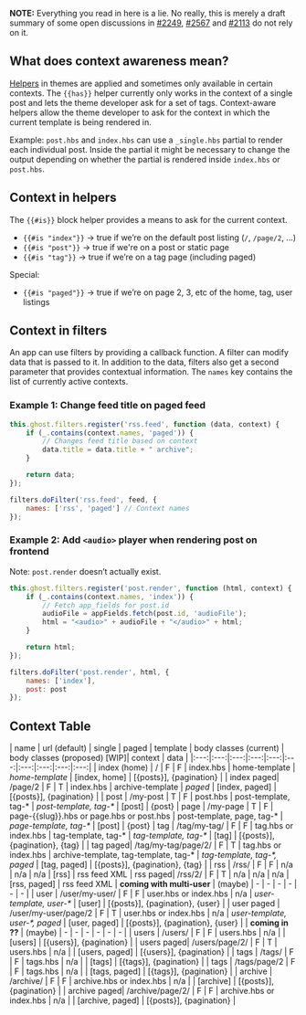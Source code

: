 **NOTE:** Everything you read in here is a lie. No really, this is merely a draft summary of some open discussions in [#2249](https://github.com/TryGhost/Ghost/issues/2249), [#2567](https://github.com/TryGhost/Ghost/issues/2567) and [#2113](https://github.com/TryGhost/Ghost/issues/2113) do not rely on it.

## What does context awareness mean?

[Helpers](http://docs.ghost.org/themes/#helpers) in themes are applied and sometimes only available in certain contexts. The `{{has}}` helper currently only works in the context of a single post and lets the theme developer ask for a set of tags. Context-aware helpers allow the theme developer to ask for the context in which the current template is being rendered in.

Example: `post.hbs` and `index.hbs` can use a `_single.hbs` partial to render each individual post. Inside the partial it might be necessary to change the output depending on whether the partial is rendered inside `index.hbs` or `post.hbs`. 

## Context in helpers

The `{{#is}}` block helper provides a means to ask for the current context. 
 
* `{{#is "index"}}` -> true if we’re on the default post listing (`/`, `/page/2`, ...)
* `{{#is "post"}}` -> true if we're on a post or static page
* `{{#is "tag"}}` -> true if we’re on a tag page (including paged)

Special:

* `{{#is "paged"}}` -> true if we’re on page 2, 3, etc of the home, tag, user listings


## Context in filters

An app can use filters by providing a callback function. A filter can modify data that is passed to it. In addition to the data, filters also get a second parameter that provides contextual information. The `names` key contains the list of currently active contexts.

### Example 1: Change feed title on paged feed

```javascript
this.ghost.filters.register('rss.feed', function (data, context) {
    if (_.contains(context.names, 'paged')) {
        // Changes feed title based on context
        data.title = data.title + " archive";
    }

    return data;
});
```

```javascript
filters.doFilter('rss.feed', feed, {
    names: ['rss', 'paged'] // Context names
});
```

### Example 2: Add `<audio>` player when rendering post on frontend 

Note: `post.render` doesn’t actually exist.

```javascript
this.ghost.filters.register('post.render', function (html, context) {
    if (_.contains(context.names, 'index')) {
        // Fetch app_fields for post.id
        audioFile = appFields.fetch(post.id, 'audioFile');
        html = "<audio>" + audioFile + "</audio>" + html;
    }

    return html;
});
```

```javascript
filters.doFilter('post.render', html, {
    names: ['index'],
    post: post
});
```

## Context Table

| name | url (default) | single | paged | template | body classes (current) | body classes (proposed) [WIP]| context | data |
|:---:|:---:|:---:|:---:|:---:|:---:|:---:|:---:|:---:|:---:|
| index (home) | / | F | F | index.hbs | home-template | _home-template_ | [index, home] | [{posts}], {pagination} |
| index paged| /page/2 | F | T | index.hbs | archive-template  | _paged_ | [index, paged] | [{posts}], {pagination} |
| post | /my-post | T | F | post.hbs | post-template, tag-* | _post-template, tag-*_ | [post] | {post}
| page | /my-page | T | F | page-{{slug}}.hbs or page.hbs or post.hbs | post-template, page, tag-* | _page-template, tag-*_ | [post] | {post}
| tag | /tag/my-tag/ | F | F | tag.hbs or index.hbs | tag-template, tag-* | _tag-template, tag-*_ | [tag] | [{posts}], {pagination}, {tag} |
| tag paged| /tag/my-tag/page/2/ | F | T | tag.hbs or index.hbs | archive-template, tag-template, tag-* | _tag-template, tag-*, paged_ | [tag, paged] | [{posts}], {pagination}, {tag} |
| rss | /rss/ | F | F | n/a | n/a | n/a | [rss] | rss feed XML
| rss paged| /rss/2/ | F | T | n/a | n/a | n/a | [rss, paged] | rss feed XML
| **coming with multi-user** | (maybe) | - | - | - | - | - | - |
| user | /user/my-user/ | F | F | user.hbs or index.hbs | n/a | _user-template, user-*_ | [user] | [{posts}], {pagination}, {user} |
| user paged | /user/my-user/page/2 | F | T | user.hbs or index.hbs | n/a | _user-template, user-*, paged_ | [user, paged] | [{posts}], {pagination}, {user} |
| **coming in ??** | (maybe) | - | - | - | - | - | - |
| users | /users/ | F | F | users.hbs | n/a | | [users] | [{users}], {pagination} |
| users paged| /users/page/2/ | F | T | users.hbs | n/a | | [users, paged] | [{users}], {pagination} |
| tags | /tags/ | F | F | tags.hbs | n/a | | [tags] | [{tags}], {pagination} |
| tags | /tags/page/2 | F | F | tags.hbs | n/a | | [tags, paged] | [{tags}], {pagination} |
| archive | /archive/ | F | F | archive.hbs or index.hbs | n/a | | [archive] | [{posts}], {pagination} |
| archive paged| /archive/page/2/ | F | F | archive.hbs or index.hbs | n/a | | [archive, paged] | [{posts}], {pagination} |
